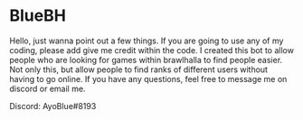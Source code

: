 # BlueBH
Hello, just wanna point out a few things. If you are going to use any of my coding, please add give me credit within the code. I created this bot to allow people who are looking for games within brawlhalla to find people easier. Not only this, but allow people to find ranks of different users without having to go online. If you have any questions, feel free to message me on discord or email me.

Discord: AyoBlue#8193
